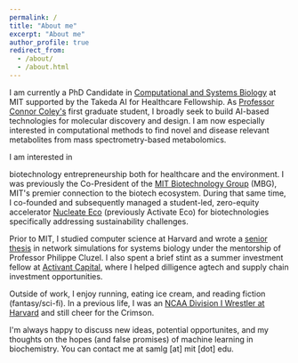 ```yaml
---
permalink: /
title: "About me"
excerpt: "About me"
author_profile: true
redirect_from: 
  - /about/
  - /about.html
---
```


I am currently a PhD Candidate in [Computational and Systems
Biology](https://csbphd.mit.edu/welcome-mit-computational-and-systems-biology-phd-program-csb)
at MIT supported by the Takeda AI for Healthcare Fellowship. As [Professor
Connor Coley's](https://coley.mit.edu/) first graduate student, I broadly seek
to build AI-based technologies for molecular discovery and design.  I am now
especially interested in computational methods to find novel and
disease relevant metabolites from mass spectrometry-based metabolomics.

<!--During my senior year, I was also exposed to recent deep learning advances
in natural language processes and worked briefly with Professor Debora Marks to
apply these tools to RNA codon optimization. --> I am interested in
biotechnology entrepreneurship both for healthcare and the environment. I was
previously the Co-President of the [MIT Biotechnology
Group](https://biotech.mit.edu/) (MBG), MIT's premier connection to the biotech
ecosystem. During that same time, I co-founded and subsequently managed a
student-led, zero-equity  accelerator [Nucleate
Eco](https://nucleate.xyz/activator/) (previously Activate Eco) for biotechnologies
specifically addressing sustainability challenges. 
<!--In my tenure, Nucleate Eco
enabled 15 new startups with technologies drawn from universities such as
Harvard, MIT, Tufts, UC Berkeley, Stanford, and the Salk Institute.-->

Prior to MIT, I studied computer science at Harvard and wrote a [senior
thesis](https://dash.harvard.edu/bitstream/handle/1/37364604/GOLDMAN-SENIORTHESIS-2019.pdf?sequence=1)
in network simulations for systems biology under the mentorship of Professor
Philippe Cluzel. I also spent a brief stint as a summer investment fellow at
[Activant Capital](https://www.activantcapital.com/), where I helped dilligence 
agtech and supply chain investment opportunities.

Outside of work, I enjoy running, eating ice cream, and reading fiction (fantasy/sci-fi). In a previous
life, I was an [NCAA Division I Wrestler at
Harvard](https://gocrimson.com/news/2019/6/27/6_27_2019_524) and still cheer for the Crimson.

I'm always happy to discuss new ideas, potential opportunites, and my thoughts
on the hopes (and false promises) of machine learning in biochemistry. You can
contact me at samlg [at] mit [dot] edu.
